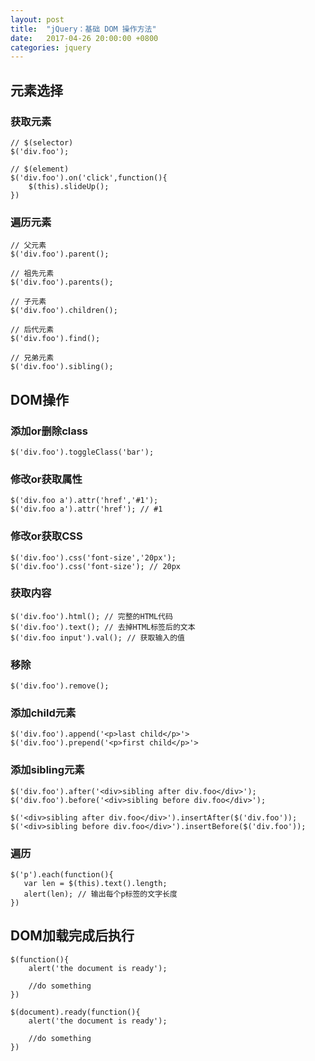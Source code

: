 ```yaml
---
layout: post
title:  "jQuery：基础 DOM 操作方法"
date:   2017-04-26 20:00:00 +0800
categories: jquery
---
```


## 元素选择

### 获取元素

```
// $(selector)
$('div.foo');

// $(element)
$('div.foo').on('click',function(){
    $(this).slideUp();
})
```

### 遍历元素

```
// 父元素
$('div.foo').parent();

// 祖先元素
$('div.foo').parents();

// 子元素
$('div.foo').children();

// 后代元素
$('div.foo').find();

// 兄弟元素
$('div.foo').sibling();
```

## DOM操作

### 添加or删除class

```
$('div.foo').toggleClass('bar');
```

### 修改or获取属性

```
$('div.foo a').attr('href','#1');
$('div.foo a').attr('href'); // #1
```

### 修改or获取CSS

```
$('div.foo').css('font-size','20px');
$('div.foo').css('font-size'); // 20px
```

### 获取内容

```
$('div.foo').html(); // 完整的HTML代码
$('div.foo').text(); // 去掉HTML标签后的文本
$('div.foo input').val(); // 获取输入的值
```

### 移除

```
$('div.foo').remove();
```

### 添加child元素

```
$('div.foo').append('<p>last child</p>'>
$('div.foo').prepend('<p>first child</p>'>
```

### 添加sibling元素

```
$('div.foo').after('<div>sibling after div.foo</div>');
$('div.foo').before('<div>sibling before div.foo</div>');

$('<div>sibling after div.foo</div>').insertAfter($('div.foo'));
$('<div>sibling before div.foo</div>').insertBefore($('div.foo'));
```

### 遍历

```
$('p').each(function(){
   var len = $(this).text().length;
   alert(len); // 输出每个p标签的文字长度
})
```

## DOM加载完成后执行

```
$(function(){
    alert('the document is ready');

    //do something
})

$(document).ready(function(){
    alert('the document is ready');

    //do something
})
```



